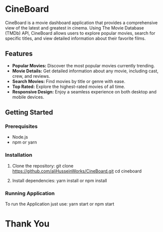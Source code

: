 # CineBoard

CineBoard is a movie dashboard application that provides a comprehensive view of the latest and greatest in cinema. Using The Movie Database (TMDb) API, CineBoard allows users to explore popular movies, search for specific titles, and view detailed information about their favorite films.

## Features

- **Popular Movies:** Discover the most popular movies currently trending.
- **Movie Details:** Get detailed information about any movie, including cast, crew, and reviews.
- **Search Movies:** Find movies by title or genre with ease.
- **Top Rated:** Explore the highest-rated movies of all time.
- **Responsive Design:** Enjoy a seamless experience on both desktop and mobile devices.

## Getting Started

### Prerequisites

- Node.js
- npm or yarn

### Installation

1. Clone the repository:
   git clone https://github.com/aliHusseinWorks/CineBoard.git
   cd cineboard

2. Install dependencies:
   yarn install or npm install

### Running Application

To run the Application just use:
yarn start or npm start

# Thank You
